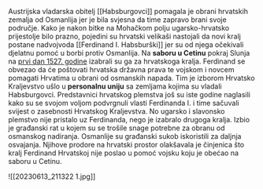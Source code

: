 Austrijska vladarska obitelj [[Habsburgovci]] pomagala je obrani hrvatskih zemalja od Osmanlija jer je bila svjesna da time zapravo brani svoje područje. Kako je nakon bitke na Mohačkom polju ugarsko-hrvatsko prijestolje bilo prazno, pojedini su hrvatski velikaši nastojali da novi kralj postane nadvojvoda [[Ferdinand I. Habsburški]] jer su od njega očekivali djelatnu pomoć u borbi protiv Osmanlija. Na **saboru u Cetinu** pokraj Slunja na <u>prvi dan 1527. godine</u> izabrali su ga za hrvatskoga kralja. Ferdinand se obvezao da će poštovati hrvatska državna prava te vojskom i novcem pomagati Hrvatima u obrani od osmanskih napada. Tim je izborom Hrvatsko Kraljevstvo ušlo u **personalnu uniju** sa zemljama kojima su vladali Habsburgovci. Predstavnici hrvatskog plemstva još su iste godine naglasili kako su se svojom voljom podvrgnuli vlasti Ferdinanda I. i time sačuvali svijest o zasebnosti Hrvatskog Kraljevstva. No ugarsko i slavonsko plemstvo nije pristalo uz Ferdinanda, nego je izabralo drugoga kralja. Izbio je građanski rat u kojem su se trošile snage potrebne za obranu od osmanskog nadiranja. Osmanlije su građanski sukob iskoristili za daljnja osvajanja. Njihove prodore na hrvatski prostor olakšavala je činjenica što kralj Ferdinand Hrvatskoj nije poslao u pomoć vojsku koju je obećao na saboru u Cetinu.

![[20230613_211322 1.jpg]]
